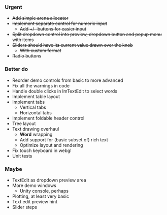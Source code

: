 ### Urgent
- ~~Add simple arena allocator~~
- ~~Implement separate control for numeric input~~
  - ~~Add +/- buttons for easier input~~
- ~~Split dropdown control into preview, dropdown button and popup menu with items~~
- ~~Sliders should have its current value drawn over the knob~~
  - ~~With custom format~~
- ~~Radio buttons~~

### Better do
- Reorder demo controls from basic to more advanced
- Fix all the warnings in code
- Handle double clicks in ImTextEdit to select words
- Implement table layout
- Implement tabs
  - Vertical tabs
  - Horizontal tabs
- Implement foldable header control
- Tree layout
- Text drawing overhaul
  - __Word__ wrapping
  - Add support for (basic subset of) rich text
  - Optimize layout and rendering
- Fix touch keyboard in webgl
- Unit tests

### Maybe
- TextEdit as dropdown preview area
- More demo windows
  - Unity console, perhaps
- Plotting, at least very basic
- Text edit preview hint
- Slider steps